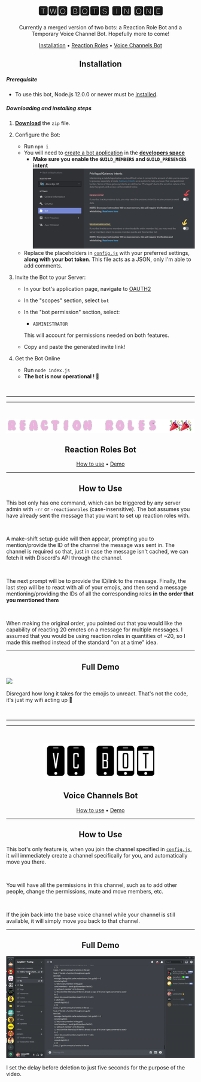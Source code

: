 <div align="center">

# 🆃🆆🅾 🅱🅾🆃🆂 🅸🅽 🅾🅽🅴

Currently a merged version of two bots: a Reaction Role Bot and a Temporary Voice Channel Bot. Hopefully more to come!

[Installation](#Installation) • [Reaction Roles](#Reaction-Roles-Bot) • [Voice Channels Bot](#Voice-Channels-Bot)

## Installation

</div>

##### Prerequisite

- To use this bot, Node.js 12.0.0 or newer must be [installed](https://nodejs.org/en/download/).

##### Downloading and installing steps

1.  **[Download](https://github.com/jay1934/Lance/archive/main.zip)** the `zip` file.

2.  Configure the Bot:

    - Run `npm i`
    - You will need to [create a bot application](https://discordjs.guide/preparations/setting-up-a-bot-application.html#creating-your-bot) in the **[developers space](https://discordapp.com/developers/applications/me)**
      - **Make sure you enable the `GUILD_MEMBERS` and `GUILD_PRESENCES` intent**
      ![](/assets/misc/intents.jpg)
    - Replace the placeholders in [`config.js`](/config.js) with your preferred settings, **along with your bot token**. This file acts as a JSON, only I'm able to add comments.

3.  Invite the Bot to your Server:

    - In your bot's application page, navigate to [OAUTH2](https://discord.com/developers/applications/771430839250059274/oauth2)
    - In the "scopes" section, select `bot`
    - In the "bot permission" section, select:

      - `ADMINISTRATOR`

      This will account for permissions needed on both features.

    - Copy and paste the generated invite link!

4.  Get the Bot Online
    - Run `node index.js`
    - **The bot is now operational ! 🎉**

<br>

---

---

<br>

![](/assets/logos/reactionsBanner.png)

<div align="center">

## Reaction Roles Bot

[How to use](#How-To-Use) • [Demo](#Full-Demo)

---

## How to Use

</div>

This bot only has one command, which can be triggered by any server admin with `-rr` or `-reactionroles` (case-insensitive). The bot assumes you have already sent the message that you want to set up reaction roles with.

<br>

A make-shift setup guide will then appear, prompting you to mention/provide the ID of the channel the message was sent in. The channel is required so that, just in case the message isn't cached, we can fetch it with Discord's API through the channel.

<br>

The next prompt will be to provide the ID/link to the message. Finally, the last step will be to react with all of your emojis, and then send a message mentioning/providing the IDs of all the corresponding roles **in the order that you mentioned them**

<br>

When making the original order, you pointed out that you would like the capability of reacting 20 emotes on a message for multiple messages. I assumed that you would be using reaction roles in quantities of ~20, so I made this method instead of the standard "on at a time" idea.

---

<div align="center">

## Full Demo

</div>

![](/assets/demos/reactionsDemo.gif)

Disregard how long it takes for the emojis to unreact. That's not the code, it's just my wifi acting up 🤣

<br>

---

---

<br>

<div align="center">

![](/assets/logos/channelsBanner.png)

## Voice Channels Bot

[How to use](#How-To-Use) • [Demo](#Full-Demo)

---

## How to Use

</div>

This bot's only feature is, when you join the channel specified in [`config.js`](/config.js), it will immediately create a channel specifically for you, and automatically move you there.

<br>

You will have all the permissions in this channel, such as to add other people, change the permissions, mute and move members, etc.

<br>

If the join back into the base voice channel while your channel is still available, it will simply move you back to that channel.

---

<div align="center">

## Full Demo

</div>

![](/assets/demos/channelsDemo.gif)

I set the delay before deletion to just five seconds for the purpose of the video.

